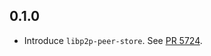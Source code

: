 ## 0.1.0

- Introduce `libp2p-peer-store`.
  See [PR 5724](https://github.com/libp2p/rust-libp2p/pull/5724).
